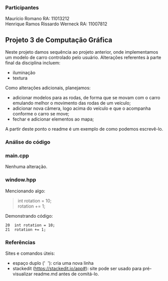 ### Participantes
Maurício Romano RA: 11013212  
Henrique Ramos Rissardo Werneck RA: 11007812

## Projeto 3 de Computação Gráfica

Neste projeto damos sequência ao projeto anterior, onde implementamos um modelo de carro controlado pelo usuário.
Alterações referentes à parte final da disciplina incluem:  
- iluminação  
- textura  

Como alterações adicionais, planejamos:
- adicionar modelos para as rodas, de forma que se movam com o carro emulando melhor o movimento das rodas de um veículo;
- adicionar nova câmera, logo acima do veículo e que o acompanha conforme o carro se move;
- fechar e adicionar elementos ao mapa;

A partir deste ponto o readme é um exemplo de como podemos escrevê-lo.

###  Análise do código

### main.cpp

Nenhuma alteração.

### window.hpp

Mencionando algo:

> int rotation = 10;  
> rotation += 1;

Demonstrando código:

    20  int rotation = 10;  
    21  rotation += 1;

### Referências

Sites e comandos úteis:
- espaço duplo (' &nbsp;'): cria uma nova linha
- stackedit (https://stackedit.io/app#): site pode ser usado para pré-visualizar readme.md antes de comitá-lo.
